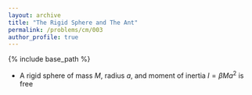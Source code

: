 ```yaml
---
layout: archive
title: "The Rigid Sphere and The Ant"
permalink: /problems/cm/003
author_profile: true
---
```


{% include base_path %}

* A rigid sphere of mass $M$, radius $a$, and moment of inertia $I = \beta M a^2$ is free


